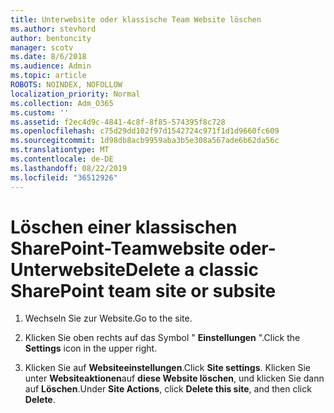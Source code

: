 ```yaml
---
title: Unterwebsite oder klassische Team Website löschen
ms.author: stevhord
author: bentoncity
manager: scotv
ms.date: 8/6/2018
ms.audience: Admin
ms.topic: article
ROBOTS: NOINDEX, NOFOLLOW
localization_priority: Normal
ms.collection: Adm_O365
ms.custom: ''
ms.assetid: f2ec4d9c-4841-4c8f-8f85-574395f8c728
ms.openlocfilehash: c75d29dd102f97d1542724c971f1d1d9660fc609
ms.sourcegitcommit: 1d98db8acb9959aba3b5e308a567ade6b62da56c
ms.translationtype: MT
ms.contentlocale: de-DE
ms.lasthandoff: 08/22/2019
ms.locfileid: "36512926"
---
```

# <a name="delete-a-classic-sharepoint-team-site-or-subsite"></a><span data-ttu-id="bc797-102">Löschen einer klassischen SharePoint-Teamwebsite oder-Unterwebsite</span><span class="sxs-lookup"><span data-stu-id="bc797-102">Delete a classic SharePoint team site or subsite</span></span>

1. <span data-ttu-id="bc797-103">Wechseln Sie zur Website.</span><span class="sxs-lookup"><span data-stu-id="bc797-103">Go to the site.</span></span>
    
2. <span data-ttu-id="bc797-104">Klicken Sie oben rechts auf das Symbol " **Einstellungen** ".</span><span class="sxs-lookup"><span data-stu-id="bc797-104">Click the **Settings** icon in the upper right.</span></span> 
    
3. <span data-ttu-id="bc797-105">Klicken Sie auf **Websiteeinstellungen**.</span><span class="sxs-lookup"><span data-stu-id="bc797-105">Click **Site settings**.</span></span> <span data-ttu-id="bc797-106">Klicken Sie unter **Websiteaktionen**auf **diese Website löschen**, und klicken Sie dann auf **Löschen**.</span><span class="sxs-lookup"><span data-stu-id="bc797-106">Under **Site Actions**, click **Delete this site**, and then click **Delete**.</span></span>
    

